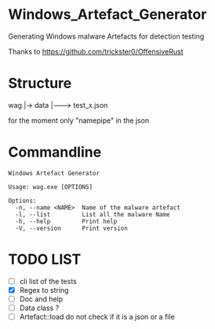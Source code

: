 # Windows_Artefact_Generator
Generating Windows malware Artefacts for detection testing

Thanks to https://github.com/trickster0/OffensiveRust 
 
 # Structure

 wag
 |-> data
 |---> test_x.json

 for the moment only "namepipe" in the json

 # Commandline

```
Windows Artefact Generator

Usage: wag.exe [OPTIONS]

Options:
  -n, --name <NAME>  Name of the malware artefact
  -l, --list         List all the malware Name
  -h, --help         Print help
  -V, --version      Print version
```

# TODO LIST

- [ ] cli list of the tests
- [X] Regex to string
- [ ] Doc and help
- [ ] Data class ?
- [ ] Artefact::load do not check if it is a json or a file
